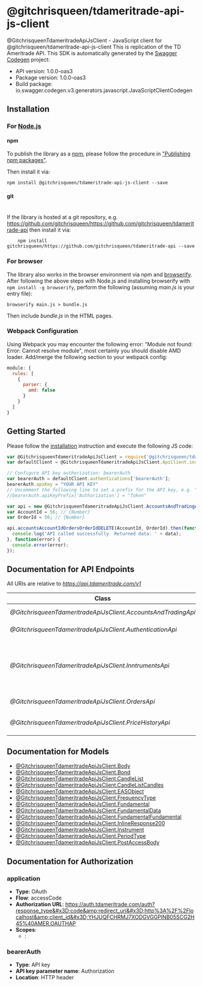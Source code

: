 # @gitchrisqueen/tdameritrade-api-js-client

@GitchrisqueenTdameritradeApiJsClient - JavaScript client for @gitchrisqueen/tdameritrade-api-js-client
This is replication of the TD Ameritrade API.
This SDK is automatically generated by the [Swagger Codegen](https://github.com/swagger-api/swagger-codegen) project:

- API version: 1.0.0-oas3
- Package version: 1.0.0-oas3
- Build package: io.swagger.codegen.v3.generators.javascript.JavaScriptClientCodegen

## Installation

### For [Node.js](https://nodejs.org/)

#### npm

To publish the library as a [npm](https://www.npmjs.com/),
please follow the procedure in ["Publishing npm packages"](https://docs.npmjs.com/getting-started/publishing-npm-packages).

Then install it via:

```shell
npm install @gitchrisqueen/tdameritrade-api-js-client --save
```

#### git
#
If the library is hosted at a git repository, e.g.
https://github.com/gitchrisqueen/https://github.com/gitchrisqueen/tdameritrade-api
then install it via:

```shell
    npm install gitchrisqueen/https://github.com/gitchrisqueen/tdameritrade-api --save
```

### For browser

The library also works in the browser environment via npm and [browserify](http://browserify.org/). After following
the above steps with Node.js and installing browserify with `npm install -g browserify`,
perform the following (assuming *main.js* is your entry file):

```shell
browserify main.js > bundle.js
```

Then include *bundle.js* in the HTML pages.

### Webpack Configuration

Using Webpack you may encounter the following error: "Module not found: Error:
Cannot resolve module", most certainly you should disable AMD loader. Add/merge
the following section to your webpack config:

```javascript
module: {
  rules: [
    {
      parser: {
        amd: false
      }
    }
  ]
}
```

## Getting Started

Please follow the [installation](#installation) instruction and execute the following JS code:

```javascript
var @GitchrisqueenTdameritradeApiJsClient = require('@gitchrisqueen/tdameritrade-api-js-client');
var defaultClient = @GitchrisqueenTdameritradeApiJsClient.ApiClient.instance;

// Configure API key authorization: bearerAuth
var bearerAuth = defaultClient.authentications['bearerAuth'];
bearerAuth.apiKey = "YOUR API KEY"
// Uncomment the following line to set a prefix for the API key, e.g. "Token" (defaults to null)
//bearerAuth.apiKeyPrefix['Authorization'] = "Token"

var api = new @GitchrisqueenTdameritradeApiJsClient.AccountsAndTradingApi()
var AccountId = 56; // {Number} 
var OrderId = 56; // {Number} 

api.accountsAccountIdOrdersOrderIdDELETE(AccountId, OrderId).then(function(data) {
  console.log('API called successfully. Returned data: ' + data);
}, function(error) {
  console.error(error);
});

```

## Documentation for API Endpoints

All URIs are relative to *https://api.tdameritrade.com/v1*

Class | Method | HTTP request | Description
------------ | ------------- | ------------- | -------------
*@GitchrisqueenTdameritradeApiJsClient.AccountsAndTradingApi* | [**accountsAccountIdOrdersOrderIdDELETE**](docs/AccountsAndTradingApi.md#accountsAccountIdOrdersOrderIdDELETE) | **DELETE** /accounts/{accountId}/orders/{orderId} | Cancel Order
*@GitchrisqueenTdameritradeApiJsClient.AuthenticationApi* | [**oauth2TokenPOST**](docs/AuthenticationApi.md#oauth2TokenPOST) | **POST** /oauth2/token | Post Access Token
*@GitchrisqueenTdameritradeApiJsClient.InntrumentsApi* | [**instrumentsGET**](docs/InntrumentsApi.md#instrumentsGET) | **GET** /instruments | Searh or retrieve instument data, including fundamental data
*@GitchrisqueenTdameritradeApiJsClient.OrdersApi* | [**accountsAccountIdOrdersOrderIdDELETE**](docs/OrdersApi.md#accountsAccountIdOrdersOrderIdDELETE) | **DELETE** /accounts/{accountId}/orders/{orderId} | Cancel Order
*@GitchrisqueenTdameritradeApiJsClient.PriceHistoryApi* | [**marketdataSymbolPricehistoryGET**](docs/PriceHistoryApi.md#marketdataSymbolPricehistoryGET) | **GET** /marketdata/{symbol}/pricehistory | Get price history for a symbol

## Documentation for Models

 - [@GitchrisqueenTdameritradeApiJsClient.Body](docs/Body.md)
 - [@GitchrisqueenTdameritradeApiJsClient.Bond](docs/Bond.md)
 - [@GitchrisqueenTdameritradeApiJsClient.CandleList](docs/CandleList.md)
 - [@GitchrisqueenTdameritradeApiJsClient.CandleListCandles](docs/CandleListCandles.md)
 - [@GitchrisqueenTdameritradeApiJsClient.EASObject](docs/EASObject.md)
 - [@GitchrisqueenTdameritradeApiJsClient.FrequencyType](docs/FrequencyType.md)
 - [@GitchrisqueenTdameritradeApiJsClient.Fundamental](docs/Fundamental.md)
 - [@GitchrisqueenTdameritradeApiJsClient.FundamentalData](docs/FundamentalData.md)
 - [@GitchrisqueenTdameritradeApiJsClient.FundamentalFundamental](docs/FundamentalFundamental.md)
 - [@GitchrisqueenTdameritradeApiJsClient.InlineResponse200](docs/InlineResponse200.md)
 - [@GitchrisqueenTdameritradeApiJsClient.Instrument](docs/Instrument.md)
 - [@GitchrisqueenTdameritradeApiJsClient.PeriodType](docs/PeriodType.md)
 - [@GitchrisqueenTdameritradeApiJsClient.PostAccessBody](docs/PostAccessBody.md)

## Documentation for Authorization


### application

- **Type**: OAuth
- **Flow**: accessCode
- **Authorization URL**: https://auth.tdameritrade.com/auth?response_type&#x3D;code&amp;redirect_uri&#x3D;http%3A%2F%2Flocalhost&amp;client_id&#x3D;YHJUQFCHRMJ7XODGVGGPINB05SCG2H45%40AMER.OAUTHAP
- **Scopes**: 
  - : 

### bearerAuth

- **Type**: API key
- **API key parameter name**: Authorization
- **Location**: HTTP header

